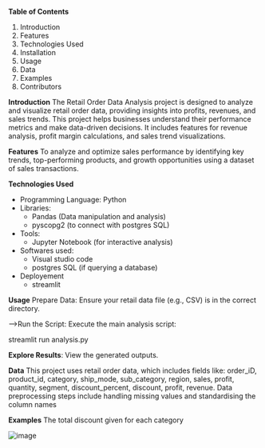 **Table of Contents**
1. Introduction
2. Features
3. Technologies Used
4. Installation
5. Usage
6. Data
7. Examples
8. Contributors

**Introduction**
The Retail Order Data Analysis project is designed to analyze and visualize retail order data, 
providing insights into profits, revenues, and sales trends. This project helps businesses understand their performance metrics and make data-driven decisions. It includes features for revenue analysis, profit margin calculations, and sales trend visualizations.

**Features**
To analyze and optimize sales performance by identifying key trends, top-performing products, and growth opportunities using a dataset of sales transactions.

**Technologies Used**
* Programming Language: Python
* Libraries:
  * Pandas (Data manipulation and analysis)
  * pyscopg2 (to connect with postgres SQL)
* Tools:
  * Jupyter Notebook (for interactive analysis)
* Softwares used:
  * Visual studio code
  * postgres SQL (if querying a database)
* Deployement
  * streamlit

**Usage**
Prepare Data: Ensure your retail data file (e.g., CSV) is in the correct directory.

-->Run the Script: Execute the main analysis script:

streamlit run analysis.py

**Explore Results**: View the generated outputs.

**Data**
This project uses retail order data, which includes fields like:
order_iD, product_id, category, ship_mode, sub_category, region, sales, profit, quantity, segment, discount_percent, discount, profit, revenue.
Data preprocessing steps include handling missing values and standardising the column names  

**Examples**
The total discount given for each category

![image](https://github.com/user-attachments/assets/cd448b6a-9734-48d5-8515-def9c3ce8534)



